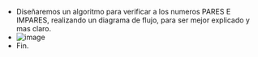 * Diseñaremos un algoritmo para verificar a los numeros PARES E IMPARES, realizando un diagrama de flujo, para ser mejor explicado y mas claro.
*  ![image](https://github.com/KarolAlecio/Core-Code/assets/132408516/e3ad8f82-85d0-40e1-bd8f-43e4b9cb236a)
* Fin.
